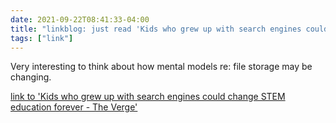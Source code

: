 ```yaml
---
date: 2021-09-22T08:41:33-04:00
title: "linkblog: just read 'Kids who grew up with search engines could change STEM education forever - The Verge'"
tags: ["link"]
---
```

Very interesting to think about how mental models re: file storage may be changing.
 
[link to 'Kids who grew up with search engines could change STEM education forever - The Verge'](https://www.theverge.com/22684730/students-file-folder-directory-structure-education-gen-z)
